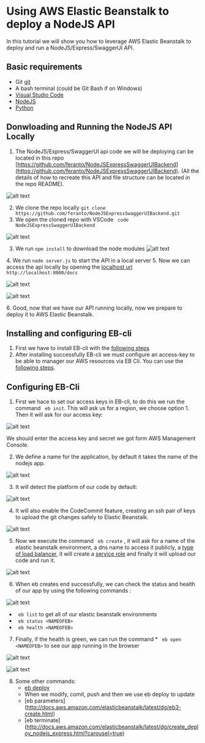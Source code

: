 # Using AWS Elastic Beanstalk to deploy a NodeJS API

In this tutorial we will show you how to leverage AWS Elastic Beanstalk to deploy and run a NodeJS/Express/SwaggerUI API.

## Basic requirements ##

*   Git [git](https://git-scm.com/download/win)
*   A bash terminal (could be Git Bash if on Windows)
*  [Visual Studio Code](https://code.visualstudio.com/download)
*  [NodeJS](https://nodejs.org/en/download/)
*  [Python](https://www.python.org/downloads/)

## Donwloading and Running the NodeJS API Locally ##

1.  The NodeJS/Express/SwaggerUI api code we will be deploying can be located in this repo [https://github.com/feranto/NodeJSExpressSwaggerUIBackend](https://github.com/feranto/NodeJSExpressSwaggerUIBackend). (All the details of how to recreate this API and file structure can be located in the repo README).


![alt text][repo]

[repo]: images/1.png  "Code repo"


2.  We clone the repo locally ``` git clone https://github.com/feranto/NodeJSExpressSwaggerUIBackend.git ```
3.  We open the cloned repo with VSCode ``` code NodeJSExpressSwaggerUIBackend```

![alt text][vscode]

[vscode]: images/3.PNG  "Visual Studio Code"

3.  We run ``` npm install ``` to download the node modules
![alt text][npminstall]

[npminstall]: images/4.png  ""
4.  We run ``` node server.js ``` to start the API in a local server
5.  Now we can access the api locally by opening the [localhost url](http://localhost:8000/docs) ``` http://localhost:8000/docs ```

![alt text][5]

[5]: images/5.png  ""

![alt text][6]

[6]: images/6.png  ""
6.  Good, now that we have our API running locally, now we prepare to deploy it to AWS Elastic Beanstalk.

## Installing and configuring EB-cli ##
1.  First we have to install EB-cli with the [following steps](http://docs.aws.amazon.com/elasticbeanstalk/latest/dg/eb-cli3-install.html) 
2.  After installing successfully EB-cli we must configure an access-key to be able to manager our AWS resources via EB Cli. You can use the [following steps](http://docs.aws.amazon.com/IAM/latest/UserGuide/id_credentials_access-keys.html#Using_CreateAccessKey).


## Configuring EB-Cli ##

1.  First we hace to set our access keys in EB-cli, to do this we run the command ``` eb init```. This will ask us for a region, we choose option 1. Then it will ask for our access key:

![alt text][7]

[7]: images/7.png  ""

We should enter the access key and secret we got form AWS Management Console.

2.  We define a name for the application, by default it takes the name of the nodejs app.

![alt text][8]

[8]: images/8.png  ""

3.  It will detect the platform of our code by default:

![alt text][9]

[9]: images/9.png  ""

4.  It will also enable the CodeCommit feature, creating an ssh pair of keys to upload the git changes safely to Elastic Beanstalk.

![alt text][12]

[12]: images/12.png  ""


5.  Now we execute the command ``` eb create``` , it will ask for a name of the elastic beanstalk environment, a dns name to access it publicly, a [type of load balancer](http://docs.aws.amazon.com/elasticbeanstalk/latest/dg/using-features.managing.elb.html), it will create a [service role](http://docs.aws.amazon.com/IAM/latest/UserGuide/id_roles_create_for-service.html) and finally it will upload our code and run it. 

![alt text][13]

[13]: images/13.png  ""

6.  When eb creates end successfully, we can check the status and health of our app by using the following commands :

![alt text][14]

[14]: images/14.png  ""

*   ``` eb list``` to get all of our elastic beanstalk environments
*   ``` eb status <NAMEOFEB>``` 
*   ``` eb health <NAMEOFEB>``` 

7. Finally, if the health is green, we can run the command *   ``` eb open <NAMEOFEB>```  to see our app running in the browser

![alt text][15]

[15]: images/15.png  ""



![alt text][16]

[16]: images/16.png  ""

8.  Some other commands:
    *   [eb deploy](http://docs.aws.amazon.com/elasticbeanstalk/latest/dg/eb-cli3-getting-started.html)
    *  When we modify, comit, push and then we use eb deploy to update
    *  [eb parameters] (http://docs.aws.amazon.com/elasticbeanstalk/latest/dg/eb3-create.html)
    *   [eb terminate]
            (http://docs.aws.amazon.com/elasticbeanstalk/latest/dg/create_deploy_nodejs_express.html?carousel=true)
